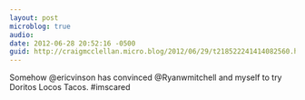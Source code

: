 ```yaml
---
layout: post
microblog: true
audio: 
date: 2012-06-28 20:52:16 -0500
guid: http://craigmcclellan.micro.blog/2012/06/29/t218522241414082560.html
---
```

Somehow @ericvinson has convinced @Ryanwmitchell and myself to try Doritos Locos Tacos. #imscared

